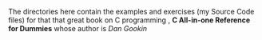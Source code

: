 The directories here contain the examples and exercises (my Source Code files) for that that great book on C programming , **C All-in-one Reference for Dummies**  whose author is _Dan Gookin_
